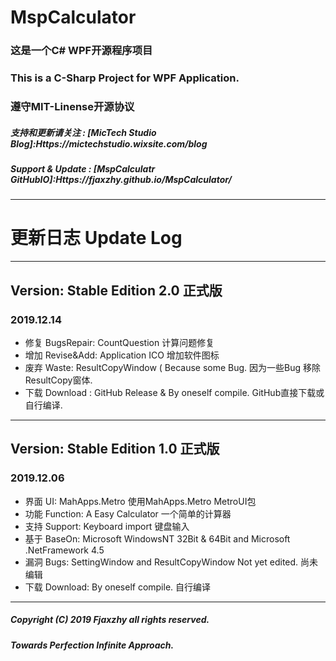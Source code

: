 # MspCalculator

### 这是一个C# WPF开源程序项目
### This is a C-Sharp Project for WPF Application.
### 遵守MIT-Linense开源协议
##### 支持和更新请关注 : [MicTech Studio Blog]:Https://mictechstudio.wixsite.com/blog
##### Support & Update : [MspCalculatr GitHubIO]:Https://fjaxzhy.github.io/MspCalculator/
---
# 更新日志 Update Log
---
## Version: Stable Edition 2.0 正式版 
### 2019.12.14
+ 修复 BugsRepair: CountQuestion 计算问题修复
+ 增加 Revise&Add: Application ICO  增加软件图标
+ 废弃 Waste: ResultCopyWindow ( Because some Bug.  因为一些Bug 移除ResultCopy窗体.
+ 下载 Download : GitHub Release & By oneself compile. GitHub直接下载或自行编译.
---
## Version: Stable Edition 1.0 正式版
### 2019.12.06
+ 界面 UI: MahApps.Metro  使用MahApps.Metro MetroUI包
+ 功能 Function: A Easy Calculator 一个简单的计算器
+ 支持 Support: Keyboard import  键盘输入
+ 基于 BaseOn: Microsoft WindowsNT 32Bit & 64Bit and Microsoft .NetFramework 4.5
+ 漏洞 Bugs: SettingWindow and ResultCopyWindow Not yet edited. 尚未编辑
+ 下载 Download: By oneself compile. 自行编译
---
##### Copyright (C) 2019 Fjaxzhy all rights reserved.
##### Towards Perfection Infinite Approach.
